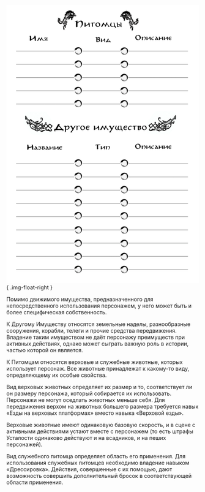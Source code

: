![Питомцы и имущество](images/8petsother.png){ .img-float-right }

Помимо движимого имущества, предназначенного для непосредственного использования персонажем, у него может быть и более специфическая собственность.

К Другому Имуществу относятся земельные наделы, разнообразные сооружения, корабли, телеги и прочие средства передвижения. Владение таким имуществом не даёт персонажу преимуществ при активных действиях, однако может сыграть важную роль в истории, частью которой он является.

К Питомцам относятся верховые и служебные животные, которых использует персонаж. Все животные принадлежат к какому-то виду, определяющему их особые свойства.

Вид верховых животных определяет их размер и то, соответствует ли он размеру персонажа, который собирается их использовать. Персонажи не могут оседлать животных меньше себя. Для передвижения верхом на животных большего размера требуется навык «Езды на верховых платформах» вместо навыка «Верховой езды». 

Верховые животные имеют одинаковую базовую скорость, и в сцене с активными действиями устают вместе с персонажем (то есть штрафы Усталости одинаково действуют и на всадников, и на пеших персонажей).

Вид служебного питомца определяет область его применения. Для использования служебных питомцев необходимо владение навыком «Дрессировка». Действия, совершенные с их помощью, дают возможность совершить дополнительный бросок в соответствующей области применения.

